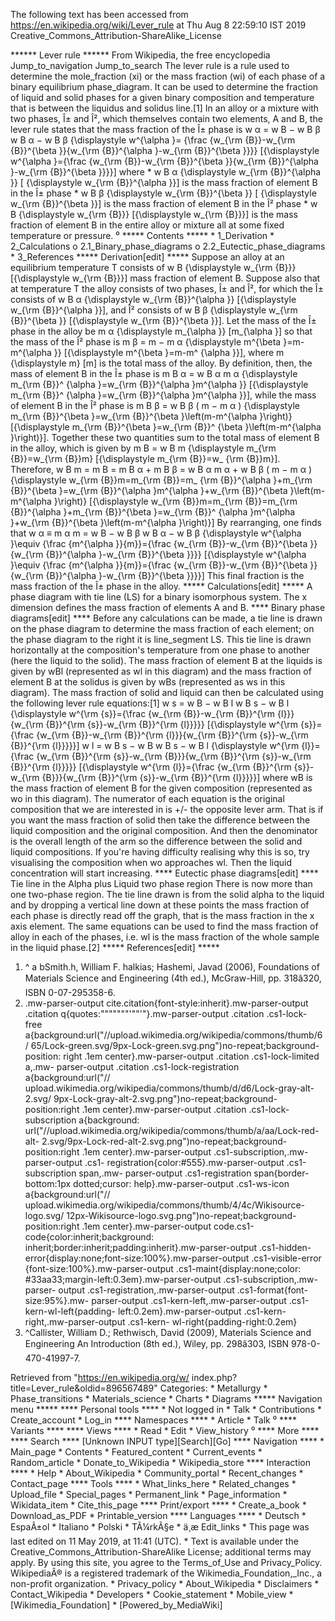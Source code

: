 The following text has been accessed from https://en.wikipedia.org/wiki/Lever_rule at Thu Aug 8 22:59:10 IST 2019
Creative_Commons_Attribution-ShareAlike_License




















****** Lever rule ******
From Wikipedia, the free encyclopedia
Jump_to_navigation Jump_to_search
The lever rule is a rule used to determine the mole_fraction (xi) or the mass
fraction (wi) of each phase of a binary equilibrium phase_diagram. It can be
used to determine the fraction of liquid and solid phases for a given binary
composition and temperature that is between the liquidus and solidus line.[1]
In an alloy or a mixture with two phases, Î± and Î², which themselves contain
two elements, A and B, the lever rule states that the mass fraction of the Î±
phase is
          w  &#x03B1;   =     w   B    &#x2212;  w   B    &#x03B2;      w   B
      &#x03B1;   &#x2212;  w   B    &#x03B2;        {\displaystyle w^{\alpha }=
      {\frac {w_{\rm {B}}-w_{\rm {B}}^{\beta }}{w_{\rm {B}}^{\alpha }-w_{\rm
      {B}}^{\beta }}}}  [{\displaystyle w^{\alpha }={\frac {w_{\rm {B}}-w_{\rm
      {B}}^{\beta }}{w_{\rm {B}}^{\alpha }-w_{\rm {B}}^{\beta }}}}]
where
    *     w   B    &#x03B1;     {\displaystyle w_{\rm {B}}^{\alpha }}  [
      {\displaystyle w_{\rm {B}}^{\alpha }}] is the mass fraction of element B
      in the Î± phase
    *     w   B    &#x03B2;     {\displaystyle w_{\rm {B}}^{\beta }}  [
      {\displaystyle w_{\rm {B}}^{\beta }}] is the mass fraction of element B
      in the Î² phase
    *     w   B      {\displaystyle w_{\rm {B}}}  [{\displaystyle w_{\rm {B}}}]
      is the mass fraction of element B in the entire alloy or mixture
all at some fixed temperature or pressure.
⁰
***** Contents *****
    * 1_Derivation
    * 2_Calculations
          o 2.1_Binary_phase_diagrams
          o 2.2_Eutectic_phase_diagrams
    * 3_References
***** Derivation[edit] *****
Suppose an alloy at an equilibrium temperature T consists of      w   B
{\displaystyle w_{\rm {B}}}  [{\displaystyle w_{\rm {B}}}] mass fraction of
element B. Suppose also that at temperature T the alloy consists of two phases,
Î± and Î², for which the Î± consists of      w   B    &#x03B1;
{\displaystyle w_{\rm {B}}^{\alpha }}  [{\displaystyle w_{\rm {B}}^{\alpha }}],
and Î² consists of      w   B    &#x03B2;     {\displaystyle w_{\rm {B}}^{\beta
}}  [{\displaystyle w_{\rm {B}}^{\beta }}]. Let the mass of the Î± phase in the
alloy be      m  &#x03B1;     {\displaystyle m_{\alpha }}  [m_{\alpha }] so
that the mass of the Î² phase is      m  &#x03B2;   = m &#x2212;  m  &#x03B1;
{\displaystyle m^{\beta }=m-m^{\alpha }}  [{\displaystyle m^{\beta }=m-m^
{\alpha }}], where     m   {\displaystyle m}  [m] is the total mass of the
alloy.
By definition, then, the mass of element B in the Î± phase is      m   B
&#x03B1;   =  w   B    &#x03B1;    m  &#x03B1;     {\displaystyle m_{\rm {B}}^
{\alpha }=w_{\rm {B}}^{\alpha }m^{\alpha }}  [{\displaystyle m_{\rm {B}}^
{\alpha }=w_{\rm {B}}^{\alpha }m^{\alpha }}], while the mass of element B in
the Î² phase is      m   B    &#x03B2;   =  w   B    &#x03B2;    (  m &#x2212;
m  &#x03B1;    )    {\displaystyle m_{\rm {B}}^{\beta }=w_{\rm {B}}^{\beta
}\left(m-m^{\alpha }\right)}  [{\displaystyle m_{\rm {B}}^{\beta }=w_{\rm {B}}^
{\beta }\left(m-m^{\alpha }\right)}]. Together these two quantities sum to the
total mass of element B in the alloy, which is given by      m   B    =  w   B
m   {\displaystyle m_{\rm {B}}=w_{\rm {B}}m}  [{\displaystyle m_{\rm {B}}=w_
{\rm {B}}m}]. Therefore,
          w   B    m =  m   B    =  m   B    &#x03B1;   +  m   B    &#x03B2;
      =  w   B    &#x03B1;    m  &#x03B1;   +  w   B    &#x03B2;    (  m
      &#x2212;  m  &#x03B1;    )    {\displaystyle w_{\rm {B}}m=m_{\rm {B}}=m_
      {\rm {B}}^{\alpha }+m_{\rm {B}}^{\beta }=w_{\rm {B}}^{\alpha }m^{\alpha
      }+w_{\rm {B}}^{\beta }\left(m-m^{\alpha }\right)}  [{\displaystyle w_{\rm
      {B}}m=m_{\rm {B}}=m_{\rm {B}}^{\alpha }+m_{\rm {B}}^{\beta }=w_{\rm {B}}^
      {\alpha }m^{\alpha }+w_{\rm {B}}^{\beta }\left(m-m^{\alpha }\right)}]
By rearranging, one finds that
          w  &#x03B1;   &#x2261;    m  &#x03B1;   m   =     w   B    &#x2212;
      w   B    &#x03B2;      w   B    &#x03B1;   &#x2212;  w   B    &#x03B2;
      {\displaystyle w^{\alpha }\equiv {\frac {m^{\alpha }}{m}}={\frac {w_{\rm
      {B}}-w_{\rm {B}}^{\beta }}{w_{\rm {B}}^{\alpha }-w_{\rm {B}}^{\beta }}}}
      [{\displaystyle w^{\alpha }\equiv {\frac {m^{\alpha }}{m}}={\frac {w_{\rm
      {B}}-w_{\rm {B}}^{\beta }}{w_{\rm {B}}^{\alpha }-w_{\rm {B}}^{\beta }}}}]
This final fraction is the mass fraction of the Î± phase in the alloy.
***** Calculations[edit] *****
A phase diagram with tie line (LS) for a binary isomorphous system. The x
dimension defines the mass fraction of elements A and B.
**** Binary phase diagrams[edit] ****
Before any calculations can be made, a tie line is drawn on the phase diagram
to determine the mass fraction of each element; on the phase diagram to the
right it is line_segment LS. This tie line is drawn horizontally at the
composition's temperature from one phase to another (here the liquid to the
solid). The mass fraction of element B at the liquids is given by wBl
(represented as wl in this diagram) and the mass fraction of element B at the
solidus is given by wBs (represented as ws in this diagram). The mass fraction
of solid and liquid can then be calculated using the following lever rule
equations:[1]
          w   s    =     w   B    &#x2212;  w   B     l       w   B     s
      &#x2212;  w   B     l         {\displaystyle w^{\rm {s}}={\frac {w_{\rm
      {B}}-w_{\rm {B}}^{\rm {l}}}{w_{\rm {B}}^{\rm {s}}-w_{\rm {B}}^{\rm
      {l}}}}}  [{\displaystyle w^{\rm {s}}={\frac {w_{\rm {B}}-w_{\rm {B}}^{\rm
      {l}}}{w_{\rm {B}}^{\rm {s}}-w_{\rm {B}}^{\rm {l}}}}}]
          w   l    =     w   B     s    &#x2212;  w   B       w   B     s
      &#x2212;  w   B     l         {\displaystyle w^{\rm {l}}={\frac {w_{\rm
      {B}}^{\rm {s}}-w_{\rm {B}}}{w_{\rm {B}}^{\rm {s}}-w_{\rm {B}}^{\rm
      {l}}}}}  [{\displaystyle w^{\rm {l}}={\frac {w_{\rm {B}}^{\rm {s}}-w_{\rm
      {B}}}{w_{\rm {B}}^{\rm {s}}-w_{\rm {B}}^{\rm {l}}}}}]
where wB is the mass fraction of element B for the given composition
(represented as wo in this diagram).
The numerator of each equation is the original composition that we are
interested in is +/- the opposite lever arm. That is if you want the mass
fraction of solid then take the difference between the liquid composition and
the original composition. And then the denominator is the overall length of the
arm so the difference between the solid and liquid compositions. If you're
having difficulty realising why this is so, try visualising the composition
when wo approaches wl. Then the liquid concentration will start increasing.
**** Eutectic phase diagrams[edit] ****
Tie line in the Alpha plus Liquid two phase region
There is now more than one two-phase region. The tie line drawn is from the
solid alpha to the liquid and by dropping a vertical line down at these points
the mass fraction of each phase is directly read off the graph, that is the
mass fraction in the x axis element. The same equations can be used to find the
mass fraction of alloy in each of the phases, i.e. wl is the mass fraction of
the whole sample in the liquid phase.[2]
***** References[edit] *****
   1. ^ a bSmith.h, William F. halkias; Hashemi, Javad (2006), Foundations of
      Materials Science and Engineering (4th ed.), McGraw-Hill, pp. 318â320,
      ISBN 0-07-295358-6.
   2. .mw-parser-output cite.citation{font-style:inherit}.mw-parser-output
      .citation q{quotes:"\"""\"""'""'"}.mw-parser-output .citation .cs1-lock-
      free a{background:url("//upload.wikimedia.org/wikipedia/commons/thumb/6/
      65/Lock-green.svg/9px-Lock-green.svg.png")no-repeat;background-position:
      right .1em center}.mw-parser-output .citation .cs1-lock-limited a,.mw-
      parser-output .citation .cs1-lock-registration a{background:url("//
      upload.wikimedia.org/wikipedia/commons/thumb/d/d6/Lock-gray-alt-2.svg/
      9px-Lock-gray-alt-2.svg.png")no-repeat;background-position:right .1em
      center}.mw-parser-output .citation .cs1-lock-subscription a{background:
      url("//upload.wikimedia.org/wikipedia/commons/thumb/a/aa/Lock-red-alt-
      2.svg/9px-Lock-red-alt-2.svg.png")no-repeat;background-position:right
      .1em center}.mw-parser-output .cs1-subscription,.mw-parser-output .cs1-
      registration{color:#555}.mw-parser-output .cs1-subscription span,.mw-
      parser-output .cs1-registration span{border-bottom:1px dotted;cursor:
      help}.mw-parser-output .cs1-ws-icon a{background:url("//
      upload.wikimedia.org/wikipedia/commons/thumb/4/4c/Wikisource-logo.svg/
      12px-Wikisource-logo.svg.png")no-repeat;background-position:right .1em
      center}.mw-parser-output code.cs1-code{color:inherit;background:
      inherit;border:inherit;padding:inherit}.mw-parser-output .cs1-hidden-
      error{display:none;font-size:100%}.mw-parser-output .cs1-visible-error
      {font-size:100%}.mw-parser-output .cs1-maint{display:none;color:
      #33aa33;margin-left:0.3em}.mw-parser-output .cs1-subscription,.mw-parser-
      output .cs1-registration,.mw-parser-output .cs1-format{font-size:95%}.mw-
      parser-output .cs1-kern-left,.mw-parser-output .cs1-kern-wl-left{padding-
      left:0.2em}.mw-parser-output .cs1-kern-right,.mw-parser-output .cs1-kern-
      wl-right{padding-right:0.2em}
   3. ^Callister, William D.; Rethwisch, David (2009), Materials Science and
      Engineering An Introduction (8th ed.), Wiley, pp. 298â303, ISBN 978-0-
      470-41997-7.

Retrieved from "https://en.wikipedia.org/w/
index.php?title=Lever_rule&oldid=896567489"
Categories:
    * Metallurgy
    * Phase_transitions
    * Materials_science
    * Charts
    * Diagrams
***** Navigation menu *****
**** Personal tools ****
    * Not logged in
    * Talk
    * Contributions
    * Create_account
    * Log_in
**** Namespaces ****
    * Article
    * Talk
⁰
**** Variants ****
**** Views ****
    * Read
    * Edit
    * View_history
⁰
**** More ****
**** Search ****
[Unknown INPUT type][Search][Go]
**** Navigation ****
    * Main_page
    * Contents
    * Featured_content
    * Current_events
    * Random_article
    * Donate_to_Wikipedia
    * Wikipedia_store
**** Interaction ****
    * Help
    * About_Wikipedia
    * Community_portal
    * Recent_changes
    * Contact_page
**** Tools ****
    * What_links_here
    * Related_changes
    * Upload_file
    * Special_pages
    * Permanent_link
    * Page_information
    * Wikidata_item
    * Cite_this_page
**** Print/export ****
    * Create_a_book
    * Download_as_PDF
    * Printable_version
**** Languages ****
    * Deutsch
    * EspaÃ±ol
    * Italiano
    * Polski
    * TÃ¼rkÃ§e
    * ä¸­æ
Edit_links
    * This page was last edited on 11 May 2019, at 11:41 (UTC).
    * Text is available under the Creative_Commons_Attribution-ShareAlike
      License; additional terms may apply. By using this site, you agree to the
      Terms_of_Use and Privacy_Policy. WikipediaÂ® is a registered trademark of
      the Wikimedia_Foundation,_Inc., a non-profit organization.
    * Privacy_policy
    * About_Wikipedia
    * Disclaimers
    * Contact_Wikipedia
    * Developers
    * Cookie_statement
    * Mobile_view
    * [Wikimedia_Foundation]
    * [Powered_by_MediaWiki]
